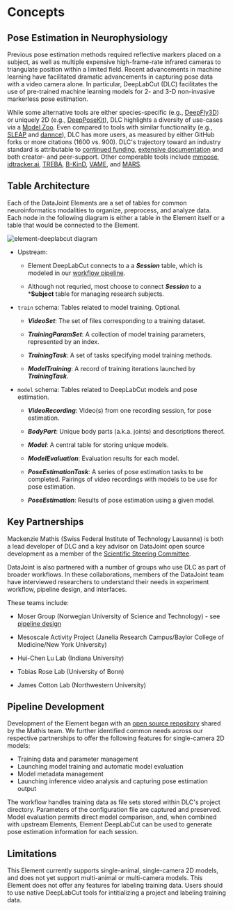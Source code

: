# Concepts

## Pose Estimation in Neurophysiology
<!-- Info from previous BACKGROUND doc -->

Previous pose estimation methods required reflective markers placed on a subject, as
well as multiple expensive high-frame-rate infrared cameras to triangulate position
within a limited field. Recent advancements in machine learning have facilitated
dramatic advancements in capturing pose data with a video camera alone. In particular,
DeepLabCut (DLC) facilitates the use of pre-trained machine learning models for 2- and
3-D non-invasive markerless pose estimation. 

While some alternative tools are either species-specific (e.g.,
[DeepFly3D](https://github.com/NeLy-EPFL/DeepFly3D)) or uniquely 2D (e.g.,
[DeepPoseKit](https://github.com/jgraving/DeepPoseKit)), DLC highlights a diversity of
use-cases via a [Model Zoo](http://www.mackenziemathislab.org/dlc-modelzoo). Even
compared to tools with similar functionality (e.g.,
[SLEAP](https://github.com/murthylab/sleap) and
[dannce](https://github.com/spoonsso/dannce)), DLC has more users, as measured by either
GitHub forks or more citations (1600 vs. 900). DLC's trajectory toward an industry
standard is attributable to [continued
funding](http://www.mackenziemathislab.org/deeplabcutblog/2020/11/18/czidlc), [extensive
documentation](https://deeplabcut.github.io/DeepLabCut/docs/intro.html) and both
creator- and peer-support. Other comperable tools include
[mmpose](https://github.com/open-mmlab/mmpose),
[idtracker.ai]([idtracker.ai](https://idtrackerai.readthedocs.io/en/latest/)),
[TREBA](https://github.com/neuroethology/TREBA),
[B-KinD](https://github.com/neuroethology/BKinD),
[VAME](https://github.com/LINCellularNeuroscience/VAME), and
[MARS](https://github.com/neuroethology/MARS).

## Table Architecture

Each of the DataJoint Elements are a set of tables for common neuroinformatics
modalities to organize, preprocess, and analyze data. Each node in the following diagram
is either a table in the Element itself or a table that would be connected to the
Element.

![element-deeplabcut diagram](https://raw.githubusercontent.com/datajoint/element-deeplabcut/main/images/diagram_dlc.svg)

- Upstream: 

    - Element DeepLabCut connects to a a ***Session*** table, which is modeled in our 
    [workflow pipeline](https://github.com/datajoint/workflow-deeplabcut/blob/main/workflow_deeplabcut/pipeline.py). 
    
    - Although not requried, most choose to connect ***Session*** to a ***Subject** 
    table for managing research subjects.

- `train` schema: Tables related to model training. Optional.
    
    + ***VideoSet***: The set of files corresponding to a training dataset.
    
    + ***TrainingParamSet***: A collection of model training parameters, represented by an index.
    
    + ***TrainingTask***: A set of tasks specifying model training methods.
    
    + ***ModelTraining***: A record of training iterations launched by ***TrainingTask***.

- `model` schema: Tables related to DeepLabCut models and pose estimation.
    
    + ***VideoRecording***: Video(s) from one recording session, for pose estimation.
    
    + ***BodyPart***: Unique body parts (a.k.a. joints) and descriptions thereof.
    
    + ***Model***: A central table for storing unique models.
    
    + ***ModelEvaluation***: Evaluation results for each model.
    
    + ***PoseEstimationTask***: A series of pose estimation tasks to be completed. 
        Pairings of video recordings with models to be use for pose estimation.
    
    + ***PoseEstimation***: Results of pose estimation using a given model. 

## Key Partnerships

Mackenzie Mathis (Swiss Federal Institute of Technology Lausanne) is both a lead
developer of DLC and a key advisor on DataJoint open source development as a member of
the [Scientific Steering Committee](datajoint.com/docs/elements/management/governance).

DataJoint is also partnered with a number of groups who use DLC as part of broader
workflows. In these collaborations, members of the DataJoint team have interviewed
researchers to understand their needs in experiment workflow, pipeline design, and
interfaces.

These teams include:

- Moser Group (Norwegian University of Science and Technology) - see [pipeline
  design](https://moser-pipelines.readthedocs.io/en/latest/imaging/dlc.html)

- Mesoscale Activity Project (Janelia Research Campus/Baylor College of Medicine/New
  York University)

- Hui-Chen Lu Lab (Indiana University)

- Tobias Rose Lab (University of Bonn)

- James Cotton Lab (Northwestern University)

## Pipeline Development

Development of the Element began with an [open source
repository](https://github.com/MMathisLab/DataJoint_Demo_DeepLabCut) shared by the
Mathis team. We further identified common needs across our respective partnerships to
offer the following features for single-camera 2D models:

- Training data and parameter management
- Launching model training and automatic model evaluation
- Model metadata management
- Launching inference video analysis and capturing pose estimation output

The workflow handles training data as file sets stored within DLC's project directory.
Parameters of the configuration file are captured and preserved. Model evaluation
permits direct model comparison, and, when combined with upstream Elements, Element
DeepLabCut can be used to generate pose estimation information for each session.

## Limitations

This Element currently supports single-animal, single-camera 2D models, and does not yet
support multi-animal or multi-camera models. This Element does not offer any features
for labeling training data. Users should to use native DeepLabCut tools for
intitializing a project and labeling training data.

